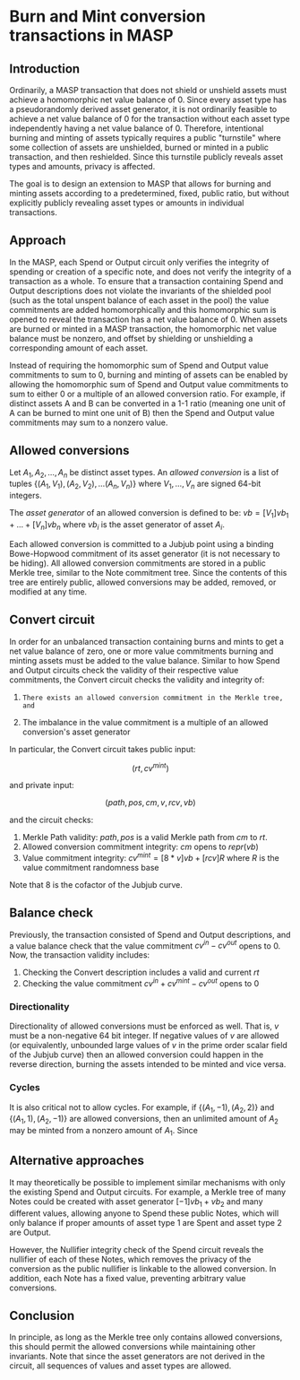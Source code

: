 # Burn and Mint conversion transactions in MASP

## Introduction

Ordinarily, a MASP transaction that does not shield or unshield assets must achieve a homomorphic net value balance of 0. Since every asset type has a pseudorandomly derived asset generator, it is not ordinarily feasible to achieve a net value balance of 0 for the transaction without each asset type independently having a net value balance of 0. Therefore, intentional burning and minting of assets typically requires a public "turnstile" where some collection of assets are unshielded, burned or minted in a public transaction, and then reshielded. Since this turnstile publicly reveals asset types and amounts, privacy is affected.

The goal is to design an extension to MASP that allows for burning and minting assets according to a predetermined, fixed, public ratio, but without explicitly publicly revealing asset types or amounts in individual transactions.

## Approach

In the MASP, each Spend or Output circuit only verifies the integrity of spending or creation of a specific note, and does not verify the integrity of a transaction as a whole. To ensure that a transaction containing Spend and Output descriptions does not violate the invariants of the shielded pool (such as the total unspent balance of each asset in the pool) the value commitments are added homomorphically and this homomorphic sum is opened to reveal the transaction has a net value balance of 0. When assets are burned or minted in a MASP transaction, the homomorphic net value balance must be nonzero, and offset by shielding or unshielding a corresponding amount of each asset.

Instead of requiring the homomorphic sum of Spend and Output value commitments to sum to 0, burning and minting of assets can be enabled by allowing the homomorphic sum of Spend and Output value commitments to sum to either 0 or a multiple of an allowed conversion ratio. For example, if distinct assets A and B can be converted in a 1-1 ratio (meaning one unit of A can be burned to mint one unit of B) then the Spend and Output value commitments may sum to a nonzero value.

## Allowed conversions

Let $A_1, A_2, \ldots, A_n$ be distinct asset types. An _allowed conversion_ is a list of tuples $\{(A_1, V_1), (A_2, V_2), \ldots (A_n, V_n)\}$ where $V_1, \ldots, V_n$ are signed 64-bit integers.

The _asset generator_ of an allowed conversion is defined to be: $vb = [V_1] vb_1 + \ldots + [V_n] vb_n$ where $vb_i$ is the asset generator of asset $A_i$. 

Each allowed conversion is committed to a Jubjub point using a binding Bowe-Hopwood commitment of its asset generator (it is not necessary to be hiding). All allowed conversion commitments are stored in a public Merkle tree, similar to the Note commitment tree. Since the contents of this tree are entirely public, allowed conversions may be added, removed, or modified at any time.

## Convert circuit

In order for an unbalanced transaction containing burns and mints to get a net value balance of zero, one or more value commitments burning and minting assets must be added to the value balance. Similar to how Spend and Output circuits check the validity of their respective value commitments, the Convert circuit checks the validity and integrity of:

1.     There exists an allowed conversion commitment in the Merkle tree, and
1.    The imbalance in the value commitment is a multiple of an allowed conversion's asset generator

In particular, the Convert circuit takes public input:

$$(rt, cv^{mint})$$

and private input:

$$(path, pos, cm, v, rcv, vb)$$

and the circuit checks:

1. Merkle Path validity: $path, pos$ is a valid Merkle path from $cm$ to $rt$.
2. Allowed conversion commitment integrity: $cm$ opens to $repr(vb)$
3. Value commitment integrity: $cv^{mint} = [8*v] vb + [rcv] R$ where $R$ is the value commitment randomness base

Note that 8 is the cofactor of the Jubjub curve.

## Balance check

Previously, the transaction consisted of Spend and Output descriptions, and a value balance check that the value commitment $cv^{in} - cv^{out}$ opens to 0. Now, the transaction validity includes:

1. Checking the Convert description includes a valid and current $rt$
2. Checking the value commitment $cv^{in} + cv^{mint} - cv^{out}$ opens to 0

### Directionality

Directionality of allowed conversions must be enforced as well. That is, $v$ must be a non-negative 64 bit integer. If negative values of $v$ are allowed (or equivalently, unbounded large values of $v$ in the prime order scalar field of the Jubjub curve) then an allowed conversion could happen in the reverse direction, burning the assets intended to be minted and vice versa. 

### Cycles 

It is also critical not to allow cycles. For example, if $\{(A_1, -1), (A_2, 2)\}$ and $\{(A_1, 1), (A_2, -1)\}$ are allowed conversions, then an unlimited amount of $A_2$ may be minted from a nonzero amount of $A_1$. Since 

## Alternative approaches

It may theoretically be possible to implement similar mechanisms with only the existing Spend and Output circuits. For example, a Merkle tree of many Notes could be created with asset generator $[-1] vb_1 + vb_2$ and many different values, allowing anyone to Spend these public Notes, which will only balance if proper amounts of asset type 1 are Spent and asset type 2 are Output.

However, the Nullifier integrity check of the Spend circuit reveals the nullifier of each of these Notes, which removes the privacy of the conversion as the public nullifier is linkable to the allowed conversion. In addition, each Note has a fixed value, preventing arbitrary value conversions.

## Conclusion

In principle, as long as the Merkle tree only contains allowed conversions, this should permit the allowed conversions while maintaining other invariants. Note that since the asset generators are not derived in the circuit, all sequences of values and asset types are allowed. 